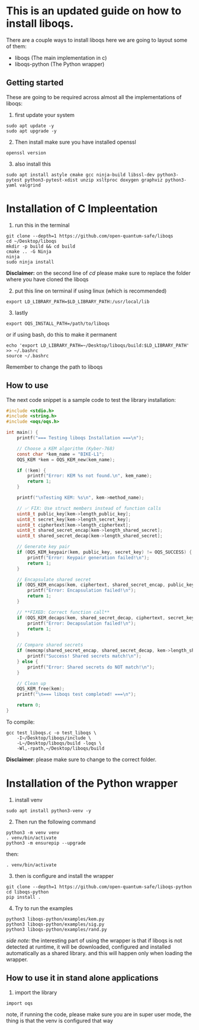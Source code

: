 # This is an updated guide on how to install liboqs.

There are a couple ways to install liboqs here we are going to layout some of them:

- liboqs (The main implementation in c)
- liboqs-python (The Python wrapper)

## Getting started

These are going to be required across almost all the implementations of liboqs:

1. first update your system

```
sudo apt update -y
sudo apt upgrade -y
```

2. Then install make sure you have installed openssl

```
openssl version
```

3. also install this

```
sudo apt install astyle cmake gcc ninja-build libssl-dev python3-pytest python3-pytest-xdist unzip xsltproc doxygen graphviz python3-yaml valgrind
```

# Installation of C Impleentation

1. run this in the terminal

```
git clone --depth=1 https://github.com/open-quantum-safe/liboqs
cd ~/Desktop/liboqs
mkdir -p build && cd build
cmake .. -G Ninja
ninja
sudo ninja install
```

**Disclaimer:** on the second line of _cd_ please make sure to replace the folder where you have cloned the liboqs

2. put this line on terminal if using linux (which is recommended)

```
export LD_LIBRARY_PATH=$LD_LIBRARY_PATH:/usr/local/lib
```

3. lastly

```
export OQS_INSTALL_PATH=/path/to/liboqs
```

or
if using bash, do this to make it permanent

```
echo 'export LD_LIBRARY_PATH=~/Desktop/liboqs/build:$LD_LIBRARY_PATH' >> ~/.bashrc
source ~/.bashrc
```

Remember to change the path to liboqs

## How to use

The next code snippet is a sample code to test the library installation:

```c
#include <stdio.h>
#include <string.h>
#include <oqs/oqs.h>

int main() {
    printf("=== Testing liboqs Installation ===\n");

    // Choose a KEM algorithm (Kyber-768)
    const char *kem_name = "BIKE-L1";
    OQS_KEM *kem = OQS_KEM_new(kem_name);

    if (!kem) {
        printf("Error: KEM %s not found.\n", kem_name);
        return 1;
    }

    printf("\nTesting KEM: %s\n", kem->method_name);

    // ✅ FIX: Use struct members instead of function calls
    uint8_t public_key[kem->length_public_key];
    uint8_t secret_key[kem->length_secret_key];
    uint8_t ciphertext[kem->length_ciphertext];
    uint8_t shared_secret_encap[kem->length_shared_secret];
    uint8_t shared_secret_decap[kem->length_shared_secret];

    // Generate key pair
    if (OQS_KEM_keypair(kem, public_key, secret_key) != OQS_SUCCESS) {
        printf("Error: Keypair generation failed!\n");
        return 1;
    }

    // Encapsulate shared secret
    if (OQS_KEM_encaps(kem, ciphertext, shared_secret_encap, public_key) != OQS_SUCCESS) {
        printf("Error: Encapsulation failed!\n");
        return 1;
    }

    // **FIXED: Correct function call**
    if (OQS_KEM_decaps(kem, shared_secret_decap, ciphertext, secret_key) != OQS_SUCCESS) {
        printf("Error: Decapsulation failed!\n");
        return 1;
    }

    // Compare shared secrets
    if (memcmp(shared_secret_encap, shared_secret_decap, kem->length_shared_secret) == 0) {
        printf("Success! Shared secrets match!\n");
    } else {
        printf("Error: Shared secrets do NOT match!\n");
    }

    // Clean up
    OQS_KEM_free(kem);
    printf("\n=== liboqs test completed! ===\n");

    return 0;
}
```

To compile:

```
gcc test_liboqs.c -o test_liboqs \
    -I~/Desktop/liboqs/include \
    -L~/Desktop/liboqs/build -loqs \
    -Wl,-rpath,~/Desktop/liboqs/build
```

**Disclaimer**: please make sure to change to the correct folder.

# Installation of the Python wrapper

1. install venv

```
sudo apt install python3-venv -y
```

2. Then run the following command

```
python3 -m venv venv
. venv/bin/activate
python3 -m ensurepip --upgrade
```

then:

```
. venv/bin/activate
```

3. then is configure and install the wrapper

```
git clone --depth=1 https://github.com/open-quantum-safe/liboqs-python
cd liboqs-python
pip install .
```

4. Try to run the examples

```
python3 liboqs-python/examples/kem.py
python3 liboqs-python/examples/sig.py
python3 liboqs-python/examples/rand.py
```

_side note:_ the interesting part of using the wrapper is that if liboqs is not detected at runtime, it will be downloaded, configured and installed automatically as a shared library. and this will happen only when loading the wrapper.

## How to use it in stand alone applications

1. import the library

```
import oqs
```

note, if running the code, please make sure you are in super user mode, the thing is that the venv is configured that way
